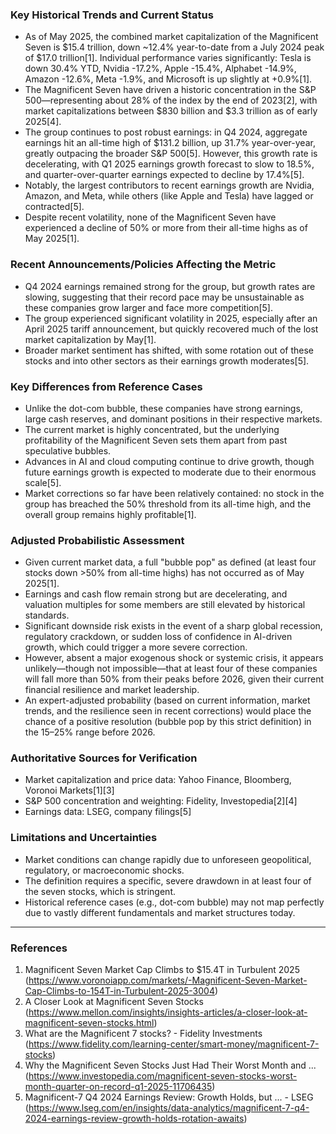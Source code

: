 ### Key Historical Trends and Current Status

- As of May 2025, the combined market capitalization of the Magnificent Seven is $15.4 trillion, down ~12.4% year-to-date from a July 2024 peak of $17.0 trillion[1]. Individual performance varies significantly: Tesla is down 30.4% YTD, Nvidia -17.2%, Apple -15.4%, Alphabet -14.9%, Amazon -12.6%, Meta -1.9%, and Microsoft is up slightly at +0.9%[1].
- The Magnificent Seven have driven a historic concentration in the S&P 500—representing about 28% of the index by the end of 2023[2], with market capitalizations between $830 billion and $3.3 trillion as of early 2025[4].
- The group continues to post robust earnings: in Q4 2024, aggregate earnings hit an all-time high of $131.2 billion, up 31.7% year-over-year, greatly outpacing the broader S&P 500[5]. However, this growth rate is decelerating, with Q1 2025 earnings growth forecast to slow to 18.5%, and quarter-over-quarter earnings expected to decline by 17.4%[5].
- Notably, the largest contributors to recent earnings growth are Nvidia, Amazon, and Meta, while others (like Apple and Tesla) have lagged or contracted[5].
- Despite recent volatility, none of the Magnificent Seven have experienced a decline of 50% or more from their all-time highs as of May 2025[1].

### Recent Announcements/Policies Affecting the Metric

- Q4 2024 earnings remained strong for the group, but growth rates are slowing, suggesting that their record pace may be unsustainable as these companies grow larger and face more competition[5].
- The group experienced significant volatility in 2025, especially after an April 2025 tariff announcement, but quickly recovered much of the lost market capitalization by May[1].
- Broader market sentiment has shifted, with some rotation out of these stocks and into other sectors as their earnings growth moderates[5].

### Key Differences from Reference Cases

- Unlike the dot-com bubble, these companies have strong earnings, large cash reserves, and dominant positions in their respective markets.
- The current market is highly concentrated, but the underlying profitability of the Magnificent Seven sets them apart from past speculative bubbles.
- Advances in AI and cloud computing continue to drive growth, though future earnings growth is expected to moderate due to their enormous scale[5].
- Market corrections so far have been relatively contained: no stock in the group has breached the 50% threshold from its all-time high, and the overall group remains highly profitable[1].

### Adjusted Probabilistic Assessment

- Given current market data, a full "bubble pop" as defined (at least four stocks down >50% from all-time highs) has not occurred as of May 2025[1].
- Earnings and cash flow remain strong but are decelerating, and valuation multiples for some members are still elevated by historical standards.
- Significant downside risk exists in the event of a sharp global recession, regulatory crackdown, or sudden loss of confidence in AI-driven growth, which could trigger a more severe correction.
- However, absent a major exogenous shock or systemic crisis, it appears unlikely—though not impossible—that at least four of these companies will fall more than 50% from their peaks before 2026, given their current financial resilience and market leadership.
- An expert-adjusted probability (based on current information, market trends, and the resilience seen in recent corrections) would place the chance of a positive resolution (bubble pop by this strict definition) in the 15–25% range before 2026.

### Authoritative Sources for Verification

- Market capitalization and price data: Yahoo Finance, Bloomberg, Voronoi Markets[1][3]
- S&P 500 concentration and weighting: Fidelity, Investopedia[2][4]
- Earnings data: LSEG, company filings[5]

### Limitations and Uncertainties

- Market conditions can change rapidly due to unforeseen geopolitical, regulatory, or macroeconomic shocks.
- The definition requires a specific, severe drawdown in at least four of the seven stocks, which is stringent.
- Historical reference cases (e.g., dot-com bubble) may not map perfectly due to vastly different fundamentals and market structures today.

---

### References

1. Magnificent Seven Market Cap Climbs to $15.4T in Turbulent 2025 (https://www.voronoiapp.com/markets/-Magnificent-Seven-Market-Cap-Climbs-to-154T-in-Turbulent-2025-3004)
2. A Closer Look at Magnificent Seven Stocks (https://www.mellon.com/insights/insights-articles/a-closer-look-at-magnificent-seven-stocks.html)
3. What are the Magnificent 7 stocks? - Fidelity Investments (https://www.fidelity.com/learning-center/smart-money/magnificent-7-stocks)
4. Why the Magnificent Seven Stocks Just Had Their Worst Month and ... (https://www.investopedia.com/magnificent-seven-stocks-worst-month-quarter-on-record-q1-2025-11706435)
5. Magnificent-7 Q4 2024 Earnings Review: Growth Holds, but ... - LSEG (https://www.lseg.com/en/insights/data-analytics/magnificent-7-q4-2024-earnings-review-growth-holds-rotation-awaits)